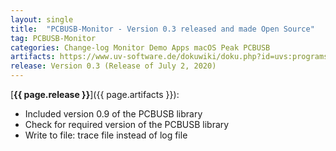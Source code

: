 ```yaml
---
layout: single
title:  "PCBUSB-Monitor - Version 0.3 released and made Open Source"
tag: PCBUSB-Monitor
categories: Change-log Monitor Demo Apps macOS Peak PCBUSB
artifacts: https://www.uv-software.de/dokuwiki/doku.php?id=uvs:programs:maccan_monitor_app
release: Version 0.3 (Release of July 2, 2020)
---
```

[**{{ page.release }}**]({{ page.artifacts }}):

- Included version 0.9 of the PCBUSB library
- Check for required version of the PCBUSB library
- Write to file: trace file instead of log file
